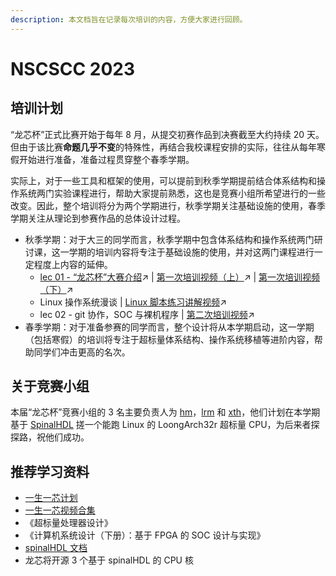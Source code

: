 ```yaml
---
description: 本文档旨在记录每次培训的内容，方便大家进行回顾。
---
```


# NSCSCC 2023

## 培训计划

“龙芯杯”正式比赛开始于每年 8 月，从提交初赛作品到决赛截至大约持续 20 天。但由于该比赛**命题几乎不变**的特殊性，再结合我校课程安排的实际，往往从每年寒假开始进行准备，准备过程贯穿整个春季学期。

实际上，对于一些工具和框架的使用，可以提前到秋季学期提前结合体系结构和操作系统两门实验课程进行，帮助大家提前熟悉，这也是竞赛小组所希望进行的一些改变。因此，整个培训将分为两个学期进行，秋季学期关注基础设施的使用，春季学期关注从理论到参赛作品的总体设计过程。

- 秋季学期：对于大三的同学而言，秋季学期中包含体系结构和操作系统两门研讨课，这一学期的培训内容将专注于基础设施的使用，并对这两门课程进行一定程度上内容的延伸。
  - [lec 01 - “龙芯杯”大赛介绍](https://ucas-nscscc.github.io/slides/lec01.html#/):arrow_upper_right: | [第一次培训视频（上）](https://www.bilibili.com/video/BV1Cm4y1c73E/?spm_id_from=333.999.0.0&vd_source=86cabfbbc4034553dcff05a243d822c0):arrow_upper_right: | [第一次培训视频（下）](https://www.bilibili.com/video/BV1K8411e7sp/?spm_id_from=333.999.0.0&vd_source=86cabfbbc4034553dcff05a243d822c0):arrow_upper_right:
  - Linux 操作系统漫谈 | [Linux 脚本练习讲解视频](https://www.bilibili.com/video/BV1xD4y1b7v9/?vd_source=86cabfbbc4034553dcff05a243d822c0):arrow_upper_right:
  - lec 02 - git 协作，SOC 与裸机程序 | [第二次培训视频](https://www.bilibili.com/video/BV1v84y1i7RK/?spm_id_from=333.999.0.0&vd_source=86cabfbbc4034553dcff05a243d822c0):arrow_upper_right:
- 春季学期：对于准备参赛的同学而言，整个设计将从本学期启动，这一学期（包括寒假）的培训将专注于超标量体系结构、操作系统移植等进阶内容，帮助同学们冲击更高的名次。

## 关于竞赛小组

本届“龙芯杯”竞赛小组的 3 名主要负责人为 [hm](https://github.com/MiaoHao-oops)，[lrm](https://github.com/Seoyoung-V) 和 [xth](https://github.com/daidailindaiyu)，他们计划在本学期基于 [SpinalHDL](https://spinalhdl.github.io/SpinalDoc-RTD/master/index.html) 搓一个能跑 Linux 的 LoongArch32r 超标量 CPU，为后来者探探路，祝他们成功。

## 推荐学习资料

+ [一生一芯计划](https://ysyx.oscc.cc/)
+ [一生一芯视频合集](https://space.bilibili.com/2107852263/channel/collectiondetail?sid=690279)
+ 《超标量处理器设计》
+ 《计算机系统设计（下册）：基于 FPGA 的 SOC 设计与实现》
+ [spinalHDL 文档](https://spinalhdl.github.io/SpinalDoc-RTD/master/index.html)
+ 龙芯将开源 3 个基于 spinalHDL 的 CPU 核
